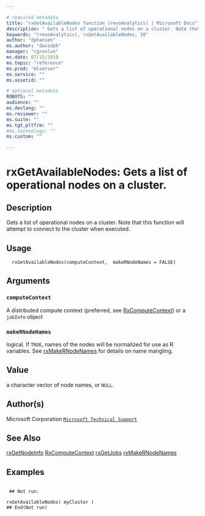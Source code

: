 ```yaml
--- 

# required metadata 
title: "rxGetAvailableNodes function (revoAnalytics) | Microsoft Docs" 
description: " Gets a list of operational nodes on a cluster. Note that this function will attempt to connect to the cluster when executed. " 
keywords: "(revoAnalytics), rxGetAvailableNodes, IO" 
author: "dphansen"
ms.author: "davidph" 
manager: "cgronlun" 
ms.date: 07/15/2019
ms.topic: "reference" 
ms.prod: "mlserver" 
ms.service: "" 
ms.assetid: "" 

# optional metadata 
ROBOTS: "" 
audience: "" 
ms.devlang: "" 
ms.reviewer: "" 
ms.suite: "" 
ms.tgt_pltfrm: "" 
#ms.technology: "" 
ms.custom: "" 

--- 
```



 # rxGetAvailableNodes:  Gets a list of operational nodes on a cluster.  
 ## Description

Gets a list of operational nodes on a cluster.
Note that this function will attempt to connect to the cluster when executed.



 ## Usage

```   
  rxGetAvailableNodes(computeContext,  makeRNodeNames = FALSE)

```


 ## Arguments



 ### `computeContext`
 A distributed compute context (preferred, see [RxComputeContext](RxComputeContext.md))  or a `jobInfo` object 



 ### `makeRNodeNames`
 logical. If `TRUE`, names of the nodes will be normalized for use  as R variables.  See [rxMakeRNodeNames](rxMakeRNodeNames.md) for details on name mangling. 




 ## Value

a character vector of node names, or `NULL`.

 ## Author(s)

Microsoft Corporation [`Microsoft Technical Support`](https://go.microsoft.com/fwlink/?LinkID=698556&clcid=0x409)



 ## See Also

[rxGetNodeInfo](rxGetNodeInfo.md)
[RxComputeContext](RxComputeContext.md)
[rxGetJobs](rxGetJobs.md)
[rxMakeRNodeNames](rxMakeRNodeNames.md)

 ## Examples

 ```

  ## Not run:

rxGetAvailableNodes( myCluster )
 ## End(Not run) 
```


